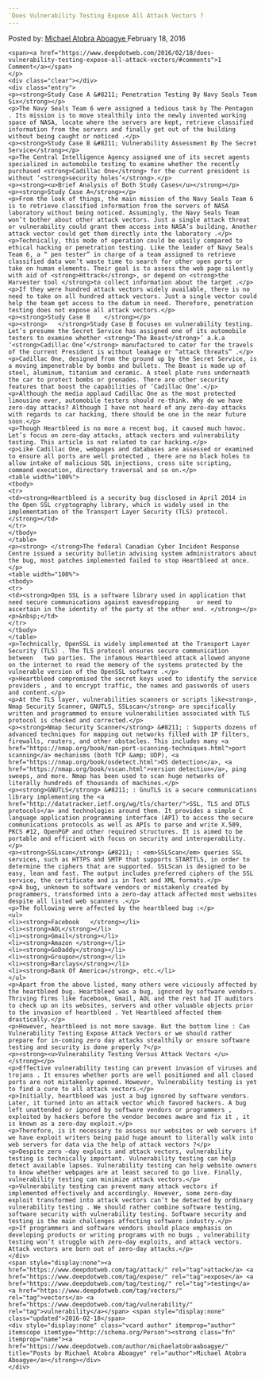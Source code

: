 ```yaml
---
`Does Vulnerability Testing Expose All Attack Vectors ?
---
```

<article class="post-listing post-13268 post type-post status-publish format-standard has-post-thumbnail hentry category-deepdot-news tag-attack tag-expose tag-testing tag-vectors tag-vulnerability">
    <div class="post-inner">
    <p class="post-meta">
    <span>Posted by: <a href="https://www.deepdotweb.com/author/michaelatobraaboagye/" title="">Michael Atobra Aboagye </a></span>
    <span>February 18, 2016</span>
    
    <span><a href="https://www.deepdotweb.com/2016/02/18/does-vulnerability-testing-expose-all-attack-vectors/#comments">1 Comment</a></span>
    </p>
    <div class="clear"></div>
    <div class="entry">
    <p><strong>Study Case A &#8211; Penetration Testing By Navy Seals Team Six</strong></p>
    <p>The Navy Seals Team 6 were assigned a tedious task by The Pentagon . Its mission is to move stealthily into the newly invented working space of NASA, locate where the servers are kept, retrieve classified information from the servers and finally get out of the building without being caught or noticed .</p>
    <p><strong>Study Case B &#8211; Vulnerability Assessment By The Secret Service</strong></p>
    <p>The Central Intelligence Agency assigned one of its secret agents specialized in automobile testing to examine whether the recently purchased <strong>Cadillac One</strong> for the current president is without ‘<strong>security holes’</strong>.</p>
    <p><strong><u>Brief Analysis of Both Study Cases</u></strong></p>
    <p><strong>Study Case A</strong></p>
    <p>From the look of things, the main mission of the Navy Seals Team 6 is to retrieve classified information from the servers of NASA laboratory without being noticed. Assumingly, the Navy Seals Team won’t bother about other attack vectors. Just a single attack threat or vulnerability could grant them access into NASA’s building. Another attack vector could get them directly into the laboratory .</p>
    <p>Technically, this mode of operation could be easily compared to ethical hacking or penetration testing. Like the leader of Navy Seals Team 6, a “ pen tester” in charge of a team assigned to retrieve classified data won’t waste time to search for other open ports or take on human elements. Their goal is to assess the web page silently with aid of <strong>Httrack</strong>, or depend on <strong>the Harvester tool </strong>to collect information about the target .</p>
    <p>If they were hundred attack vectors widely available, there is no need to take on all hundred attack vectors. Just a single vector could help the team get access to the datum in need. Therefore, penetration testing does not expose all attack vectors.</p>
    <p><strong>Study Case B    </strong></p>
    <p><strong>   </strong>Study Case B focuses on vulnerability testing. Let’s presume the Secret Service has assigned one of its automobile testers to examine whether <strong>‘The Beast</strong>’ a.k.a ‘<strong>Cadillac One’</strong> manufactured to cater for the travels of the current President is without leakage or “attack threats” .</p>
    <p>Cadillac One, designed from the ground up by the Secret Service, is a moving impenetrable by bombs and bullets. The Beast is made up of steel, aluminum, titanium and ceramic. A steel plate runs underneath the car to protect bombs or grenades. There are other security features that boost the capabilities of ‘Cadillac One’.</p>
    <p>Although the media applaud Cadillac One as the most protected limousine ever, automobile testers should re-think. Why do we have zero-day attacks? Although I have not heard of any zero-day attacks with regards to car hacking, there should be one in the near future soon.</p>
    <p>Though Heartbleed is no more a recent bug, it caused much havoc. Let’s focus on zero-day attacks, attack vectors and vulnerability testing. This article is not related to car hacking.</p>
    <p>Like Cadillac One, webpages and databases are assessed or examined to ensure all ports are well protected , there are no black holes to allow intake of malicious SQL injections, cross site scripting, command execution, directory traversal and so on.</p>
    <table width="100%">
    <tbody>
    <tr>
    <td><strong>Heartbleed is a security bug disclosed in April 2014 in the Open SSL cryptography library, which is widely used in the implementation of the Transport Layer Security (TLS) protocol. </strong></td>
    </tr>
    </tbody>
    </table>
    <p><strong> </strong>The federal Canadian Cyber Incident Response Centre issued a security bulletin advising system administrators about the bug, most patches implemented failed to stop Heartbleed at once.</p>
    <table width="100%">
    <tbody>
    <tr>
    <td><strong>Open SSL is a software library used in application that need secure communications against eavesdropping     or need to ascertain in the identity of the party at the other end. </strong></p>
    <p>&nbsp;</td>
    </tr>
    </tbody>
    </table>
    <p>Technically, OpenSSL is widely implemented at the Transport Layer Security (TLS) . The TLS protocol ensures secure communication between   two parties. The infamous Heartbleed attack allowed anyone on the internet to read the memory of the systems protected by the vulnerable version of the OpenSSL software .</p>
    <p>Heartbleed compromised the secret keys used to identify the service providers , and to encrypt traffic, the names and passwords of users and content.</p>
    <p>At the TLS layer, vulnerabilities scanners or scripts like<strong>, Nmap Security Scanner, GNUTLS, SSLscan</strong> are specifically written and programmed to ensure vulnerabilities associated with TLS protocol is checked and corrected.</p>
    <p><strong>Nmap Security Scanner</strong> &#8211; : Supports dozens of advanced techniques for mapping out networks filled with IP filters, firewalls, routers, and other obstacles. This includes many <a href="https://nmap.org/book/man-port-scanning-techniques.html">port scanning</a> mechanisms (both TCP &amp; UDP), <a href="https://nmap.org/book/osdetect.html">OS detection</a>, <a href="https://nmap.org/book/vscan.html">version detection</a>, ping sweeps, and more. Nmap has been used to scan huge networks of literally hundreds of thousands of machines.</p>
    <p><strong>GNUTLS</strong> &#8211; : GnuTLS is a secure communications library implementing the <a href="http://datatracker.ietf.org/wg/tls/charter/">SSL, TLS and DTLS protocols</a> and technologies around them. It provides a simple C language application programming interface (API) to access the secure communications protocols as well as APIs to parse and write X.509, PKCS #12, OpenPGP and other required structures. It is aimed to be portable and efficient with focus on security and interoperability.</p>
    <p><strong>SSLscan</strong> &#8211; : <em>SSLScan</em> queries SSL services, such as HTTPS and SMTP that supports STARTTLS, in order to determine the ciphers that are supported. SSLScan is designed to be easy, lean and fast. The output includes preferred ciphers of the SSL service, the certificate and is in Text and XML formats.</p>
    <p>A bug, unknown to software vendors or mistakenly created by programmers, transformed into a zero-day attack affected most websites despite all listed web scanners .</p>
    <p>The following were affected by the heartbleed bug :</p>
    <ul>
    <li><strong>Facebook   </strong></li>
    <li><strong>AOL</strong></li>
    <li><strong>Gmail</strong></li>
    <li><strong>Amazon </strong></li>
    <li><strong>GoDaddy</strong></li>
    <li><strong>Groupon</strong></li>
    <li><strong>Barclays</strong></li>
    <li><strong>Bank Of America</strong>, etc.</li>
    </ul>
    <p>Apart from the above listed, many others were viciously affected by the heartbleed bug. Heartbleed was a bug, ignored by software vendors. Thriving firms like facebook, Gmail, AOL and the rest had IT auditors to check up on its websites, servers and other valuable objects prior to the invasion of heartbleed . Yet Heartbleed affected them drastically.</p>
    <p>However, heartbleed is not more savage. But the bottom line : Can Vulnerability Testing Expose Attack Vectors or we should rather prepare for in-coming zero day attacks stealthily or ensure software testing and security is done properly ?</p>
    <p><strong><u>Vulnerability Testing Versus Attack Vectors </u></strong></p>
    <p>Effective vulnerability testing can prevent invasion of viruses and trojans . It ensures whether ports are well positioned and all closed ports are not mistakenly opened. However, Vulnerability testing is yet to find a cure to all attack vectors.</p>
    <p>Initially, heartbleed was just a bug ignored by software vendors. Later, it turned into an attack vector which favored hackers. A bug left unattended or ignored by software vendors or programmers , exploited by hackers before the vendor becomes aware and fix it , it is known as a zero-day exploit.</p>
    <p>Therefore, is it necessary to assess our websites or web servers if we have exploit writers being paid huge amount to literally walk into web servers for data via the help of attack vectors ?</p>
    <p>Despite zero –day exploits and attack vectors, vulnerability testing is technically important. Vulnerability testing can help detect available lapses. Vulnerability testing can help website owners to know whether webpages are at least secured to go live. Finally, vulnerability testing can minimize attack vectors.</p>
    <p>Vulnerability testing can prevent many attack vectors if implemented effectively and accordingly. However, some zero-day exploit transformed into attack vectors can’t be detected by ordinary vulnerability testing . We should rather combine software testing, software security with vulnerability testing. Software security and testing is the main challenges affecting software industry.</p>
    <p>If programmers and software vendors should place emphasis on developing products or writing programs with no bugs , vulnerability testing won’t struggle with zero-day exploits, and attack vectors. Attack vectors are born out of zero-day attacks.</p>
    </div>
    <span style="display:none"><a href="https://www.deepdotweb.com/tag/attack/" rel="tag">attack</a> <a href="https://www.deepdotweb.com/tag/expose/" rel="tag">expose</a> <a href="https://www.deepdotweb.com/tag/testing/" rel="tag">testing</a> <a href="https://www.deepdotweb.com/tag/vectors/" rel="tag">vectors</a> <a href="https://www.deepdotweb.com/tag/vulnerability/" rel="tag">vulnerability</a></span> <span style="display:none" class="updated">2016-02-18</span>
    <div style="display:none" class="vcard author" itemprop="author" itemscope itemtype="http://schema.org/Person"><strong class="fn" itemprop="name"><a href="https://www.deepdotweb.com/author/michaelatobraaboagye/" title="Posts by Michael Atobra Aboagye" rel="author">Michael Atobra Aboagye</a></strong></div>
    </div>
</article>


